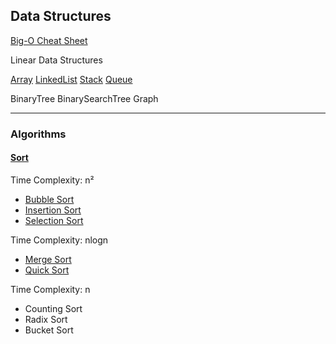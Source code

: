 ## Data Structures

[️Big-O Cheat Sheet](https://www.bigocheatsheet.com/)

Linear Data Structures

[Array](doc/DataStructures/Array.md)
[LinkedList](doc/DataStructures/LinkedList.md)
[Stack](doc/DataStructures/Stack.md)
[Queue](doc/DataStructures/Queue.md)

BinaryTree BinarySearchTree Graph

---

### Algorithms

#### [Sort](doc/Sort/TenSorts.md)

Time Complexity: n²

- [Bubble Sort](doc/Sort/1BubbleSort.md)
- [Insertion Sort](doc/Sort/1InsertionSort.md)
- [Selection Sort](doc/Sort/1SelectionSort.md)

Time Complexity: nlogn

- [Merge Sort](doc/Sort/2MergeSort.md)
- [Quick Sort](doc/Sort/2QuickSort.md)

Time Complexity: n
- Counting Sort
- Radix Sort
- Bucket Sort